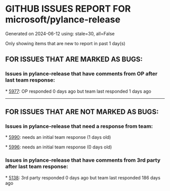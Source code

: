 
# GITHUB ISSUES REPORT FOR microsoft/pylance-release


Generated on 2024-06-12 using: stale=30, all=False


Only showing items that are new to report in past 1 day(s)


## FOR ISSUES THAT ARE MARKED AS BUGS:


### Issues in pylance-release that have comments from OP after last team response:


\* [5977](https://github.com/microsoft/pylance-release/issues/5977 "Annoying intellisense: showing me parameter popup during editing str parameter"): OP responded 0 days ago but team last responded 1 days ago

---

## FOR ISSUES THAT ARE NOT MARKED AS BUGS:


### Issues in pylance-release that need a response from team:


\* [5990](https://github.com/microsoft/pylance-release/issues/5990 "Pylance fails to recognice pkgutil.extend_path on src folders on &quot;python.analysis.extraPaths&quot;"): needs an initial team response (1 days old)

\* [5996](https://github.com/microsoft/pylance-release/issues/5996 "autoImportCompletions: auto import completions not working at all"): needs an initial team response (0 days old)

### Issues in pylance-release that have comments from 3rd party after last team response:


\* [5138](https://github.com/microsoft/pylance-release/issues/5138 "Go-to-definition and find-all-references don't work on TypedDict properties"): 3rd party responded 0 days ago but team last responded 186 days ago
